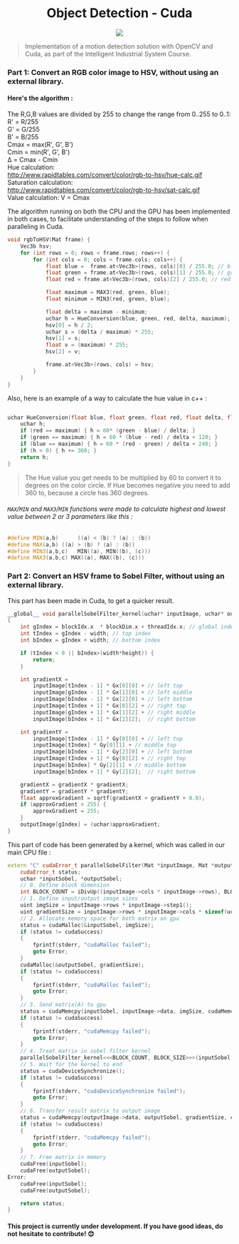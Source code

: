   <h1 align="center">Object Detection - Cuda</h1> 
  <p align="center">
  <img src="https://img.shields.io/badge/License-MIT-blue.svg">
  </p>


> Implementation of a motion detection solution with OpenCV and Cuda, as part of the Intelligent Industrial System Course.

### Part 1: Convert an RGB color image to HSV, without using an external library.

#### Here's the algorithm :
The R,G,B values are divided by 255 to change the range from 0..255 to 0..1:<br>
R' = R/255<br>
G' = G/255<br>
B' = B/255<br>
Cmax = max(R', G', B')<br>
Cmin = min(R', G', B')<br>
Δ = Cmax - Cmin<br>
Hue calculation:<br>
http://www.rapidtables.com/convert/color/rgb-to-hsv/hue-calc.gif<br>
Saturation calculation:<br>
http://www.rapidtables.com/convert/color/rgb-to-hsv/sat-calc.gif<br>
Value calculation: V = Cmax<br>

The algorithm running on both the CPU and the GPU has been implemented in both cases, to facilitate understanding of the steps to follow when paralleling in Cuda.

```c++
void rgbToHSV(Mat frame) {
	Vec3b hsv;
	for (int rows = 0; rows < frame.rows; rows++) {
		for (int cols = 0; cols < frame.cols; cols++) {
			float blue =  frame.at<Vec3b>(rows, cols)[0] / 255.0; // blue
			float green = frame.at<Vec3b>(rows, cols)[1] / 255.0; // green
			float red = frame.at<Vec3b>(rows, cols)[2] / 255.0; // red

			float maximum = MAX3(red, green, blue);
			float minimum = MIN3(red, green, blue);

			float delta = maximum - minimum;
			uchar h = HueConversion(blue, green, red, delta, maximum);
			hsv[0] = h / 2;
			uchar s = (delta / maximum) * 255;
			hsv[1] = s;
			float v = (maximum) * 255;
			hsv[2] = v;

			frame.at<Vec3b>(rows, cols) = hsv;
		}
	}
}
```

Also, here is an example of a way to calculate the hue value in c++ :

```c++

uchar HueConversion(float blue, float green, float red, float delta, float maximum) {
	uchar h;
	if (red == maximum) { h = 60* (green - blue) / delta; }
	if (green == maximum) { h = 60 * (blue - red) / delta + 120; }
	if (blue == maximum) { h = 60 * (red - green) / delta + 240; }
	if (h < 0) { h += 360; }
	return h;
}
```
> The Hue value you get needs to be multiplied by 60 to convert it to degrees on the color circle. If Hue becomes negative you need to add 360 to, because a circle has 360 degrees.

###### `MAX`/`MIN` and `MAX3`/`MIN` functions were made to calculate highest and lowest value between 2 or 3 parameters like this :
```c++
#define MIN(a,b)      ((a) < (b) ? (a) : (b))
#define MAX(a,b) ((a) > (b) ? (a) : (b))
#define MIN3(a,b,c)   MIN((a), MIN((b), (c)))
#define MAX3(a,b,c) MAX((a), MAX((b), (c)))
```

### Part 2: Convert an HSV frame to Sobel Filter, without using an external library.

This part has been made in Cuda, to get a quicker result.

```c++
__global__ void parallelSobelFilter_kernel(uchar* inputImage, uchar* outputImage, int width, int height)
{
	int gIndex = blockIdx.x  * blockDim.x + threadIdx.x; // global index
	int tIndex = gIndex - width; // top index
	int bIndex = gIndex + width; // bottom index

	if (tIndex < 0 || bIndex>(width*height)) {
		return;
	}

	int gradientX =
		inputImage[tIndex - 1] * Gx[0][0] + // left top
		inputImage[gIndex - 1] * Gx[1][0] + // left middle
		inputImage[bIndex - 1] * Gx[2][0] + // left bottom
		inputImage[tIndex + 1] * Gx[0][2] + // right top
		inputImage[gIndex + 1] * Gx[1][2] + // right middle
		inputImage[bIndex + 1] * Gx[2][2];  // right bottom

	int gradientY = 
		inputImage[tIndex - 1] * Gy[0][0] + // left top
		inputImage[tIndex] * Gy[0][1] + // middle top
		inputImage[bIndex - 1] * Gy[2][0] + // left bottom
		inputImage[tIndex + 1] * Gy[0][2] + // right top
		inputImage[bIndex] * Gy[2][1] + // middle bottom
		inputImage[bIndex + 1] * Gy[2][2];  // right bottom

	gradientX = gradientX * gradientX;
	gradientY = gradientY * gradientY;
	float approxGradient = sqrtf(gradientX + gradientY + 0.0);
	if (approxGradient > 255) { 
		approxGradient = 255;
	}
	outputImage[gIndex] = (uchar)approxGradient;
}
```

This part of code has been generated by a kernel, which was called in our main CPU file :

```c++
extern "C" cudaError_t parallelSobelFilter(Mat *inputImage, Mat *outputImage) {
	cudaError_t status;
	uchar *inputSobel, *outputSobel;
	// 0. Define block dimension
	int BLOCK_COUNT = iDivUp((inputImage->cols * inputImage->rows), BLOCK_SIZE);
	// 1. Define input/output image sizes
	uint imgSize = inputImage->rows * inputImage->step1();
	uint gradientSize = inputImage->rows * inputImage->cols * sizeof(uchar);
	// 2. Allocate memory space for both matrix on gpu
	status = cudaMalloc(&inputSobel, imgSize);
	if (status != cudaSuccess)
	{
		fprintf(stderr, "cudaMalloc failed");
		goto Error;
	}
	cudaMalloc(&outputSobel, gradientSize);
	if (status != cudaSuccess)
	{
		fprintf(stderr, "cudaMalloc failed");
		goto Error;
	}
	// 3. Send matrix(A) to gpu
	status = cudaMemcpy(inputSobel, inputImage->data, imgSize, cudaMemcpyHostToDevice);
	if (status != cudaSuccess)
	{
		fprintf(stderr, "cudaMemcpy failed");
		goto Error;
	}
	// 4. Treat matrix in sobel filter kernel
	parallelSobelFilter_kernel<<<BLOCK_COUNT, BLOCK_SIZE>>>(inputSobel, outputSobel, inputImage->cols, inputImage->rows);
	// 5. Wait for the kernel to end
	status = cudaDeviceSynchronize();
	if (status != cudaSuccess)
	{
		fprintf(stderr, "cudaDeviceSynchronize failed");
		goto Error;
	}
	// 6. Transfer result matrix to output image
	status = cudaMemcpy(outputImage->data, outputSobel, gradientSize, cudaMemcpyDeviceToHost);
	if (status != cudaSuccess)
	{
		fprintf(stderr, "cudaMemcpy failed");
		goto Error;
	}
	// 7. Free matrix in memory
	cudaFree(inputSobel);
	cudaFree(outputSobel);
Error:
	cudaFree(inputSobel);
	cudaFree(outputSobel);

	return status;
}

```


#### This project is currently under development. If you have good ideas, do not hesitate to contribute! 😊
